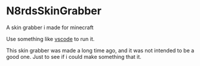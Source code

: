 # N8rdsSkinGrabber
A skin grabber i made for minecraft

Use something like [vscode](https://code.visualstudio.com) to run it.

This skin grabber was made a long time ago, and it was not intended to be a good one. Just to see if i could make something that it.
